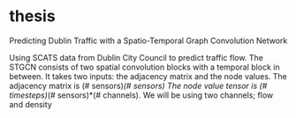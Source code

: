 # thesis
Predicting Dublin Traffic with a Spatio-Temporal Graph Convolution Network

Using SCATS data from Dublin City Council to predict traffic flow.
The STGCN consists of two spatial convolution blocks with a temporal block in between.
It takes two inputs: the adjacency matrix and the node values.
The adjacency matrix is (# sensors)*(# sensors)
The node value tensor is (# timesteps)*(# sensors)*(# channels).
We will be using two channels; flow and density
